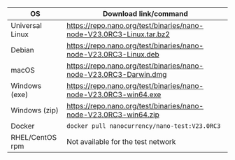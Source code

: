 | OS              | Download link/command |
|-----------------|-----------------------|
| Universal Linux | https://repo.nano.org/test/binaries/nano-node-V23.0RC3-Linux.tar.bz2 |
| Debian          | https://repo.nano.org/test/binaries/nano-node-V23.0RC3-Linux.deb |
| macOS           | https://repo.nano.org/test/binaries/nano-node-V23.0RC3-Darwin.dmg |
| Windows (exe)   | https://repo.nano.org/test/binaries/nano-node-V23.0RC3-win64.exe |
| Windows (zip)   | https://repo.nano.org/test/binaries/nano-node-V23.0RC3-win64.zip |
| Docker          | `docker pull nanocurrency/nano-test:V23.0RC3` |
| RHEL/CentOS rpm | Not available for the test network |
